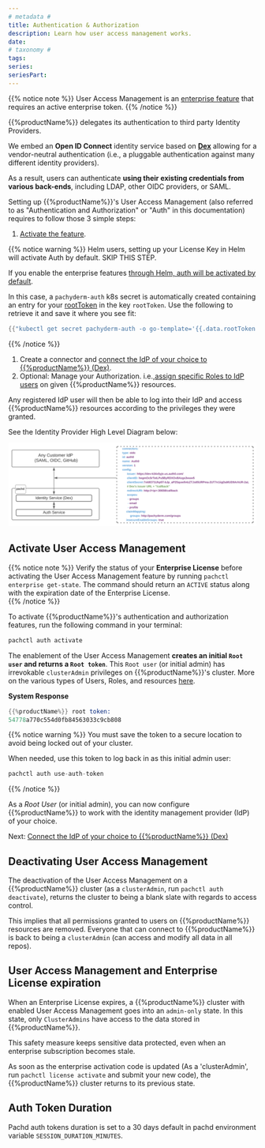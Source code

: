 ```yaml
---
# metadata # 
title: Authentication & Authorization
description: Learn how user access management works.
date: 
# taxonomy #
tags: 
series:
seriesPart:
---
```


{{% notice note %}}
User Access Management is an [enterprise feature](../../enterprise/) that requires an active enterprise token.
{{% /notice %}}

{{%productName%}} delegates its authentication to third party Identity Providers.

We embed an **Open ID Connect** identity service based on [**Dex**](https://dexidp.io/docs/) allowing for a vendor-neutral authentication (i.e., a pluggable authentication against many different identity providers).

As a result, users can authenticate **using their existing credentials from various back-ends**, including LDAP, other OIDC providers, or SAML. 

Setting up {{%productName%}}'s User Access Management (also referred to as "Authentication and Authorization" or "Auth" in this documentation) requires to follow those 3 simple steps:

1. [Activate the feature](#activate-user-access-management).

{{% notice warning %}}
Helm users, setting up your License Key in Helm will activate Auth by default. SKIP THIS STEP.

If you enable the enterprise features [through Helm, auth will be activated by default](../deployment/).

In this case, a `pachyderm-auth` k8s secret is automatically created containing an entry for your [rootToken](#activate-user-access-management) in the key `rootToken`. Use the following to retrieve it and save it where you see fit:
```s
{{"kubectl get secret pachyderm-auth -o go-template='{{.data.rootToken | base64decode }}'"}}
``` 
{{% /notice %}}

1. Create a connector and [connect the IdP of your choice to {{%productName%}} (Dex)](./authentication/idp-dex). 
1. Optional: Manage your Authorization. i.e.,[assign specific Roles to IdP users](./authorization/role-binding) on given {{%productName%}} resources. 

Any registered IdP user will then be able to log into their IdP and access {{%productName%}} resources according to the privileges they were granted.

See the Identity Provider High Level Diagram below:

![IdP - Dex diagram](/images/identity-provider-diagram.svg)

## Activate User Access Management
{{% notice note %}}
Verify the status of your **Enterprise License** before activating the User Access Management feature
by running `pachctl enterprise get-state`. The command should return an `ACTIVE`
status along with the expiration date of the Enterprise License.   
{{% /notice %}}

To activate {{%productName%}}'s authentication and authorization features,
run the following command in your terminal:

```s
pachctl auth activate 
```
The enablement of the User Access Management **creates
an initial `Root user` and returns a `Root token`**.
This `Root user` (or initial admin) has irrevokable `clusterAdmin` privileges on
{{%productName%}}'s cluster. More on the various types of Users, Roles, and resources [here](../auth/authorization/#users-types).


**System Response**

```s
{{%productName%}} root token:
54778a770c554d0fb84563033c9cb808
```

{{% notice warning %}}
You must save the token to a secure location
to avoid being locked out of your cluster.

When needed, use this token to log back in as this initial admin user:

```s
pachctl auth use-auth-token
```
{{% /notice %}}

As a *Root User* (or initial admin), 
you can now configure {{%productName%}} to work with
the identity management provider (IdP) of your choice.

Next: [Connect the IdP of your choice to {{%productName%}} (Dex)](./authentication/idp-dex)

## Deactivating User Access Management
The deactivation of the User Access Management on a {{%productName%}} cluster
(as a `clusterAdmin`, run `pachctl auth deactivate`), 
returns the cluster to being a blank slate with regards to
access control.

This implies that all permissions granted to users on {{%productName%}} resources are removed. Everyone that can connect
to {{%productName%}} is back to being a `clusterAdmin` (can access and modify all data in all repos).


## User Access Management and Enterprise License expiration
When an Enterprise License expires, a
{{%productName%}} cluster with enabled User Access Management goes into an
`admin-only` state. In this state, only `ClusterAdmins` have
access to the data stored in {{%productName%}}.

This safety measure keeps sensitive data protected, even when
an enterprise subscription becomes stale. 

As soon as the enterprise
activation code is updated (As a 'clusterAdmin', run `pachctl license activate` and submit your new code), the
{{%productName%}} cluster returns to its previous state.

## Auth Token Duration

Pachd auth tokens duration is set to a 30 days default in pachd environment variable  `SESSION_DURATION_MINUTES`.
